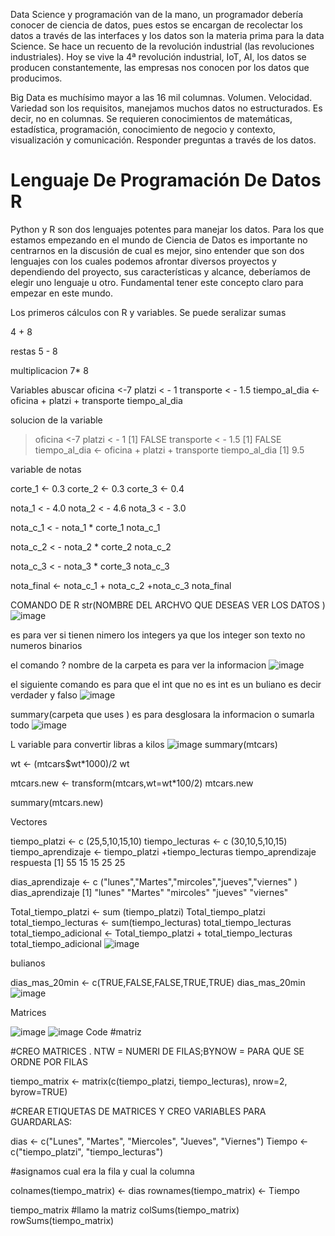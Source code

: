 Data Science y programación van de la mano, un programador debería conocer de ciencia de datos, pues estos se encargan de recolectar los datos a través de las interfaces y los datos son la materia prima para la data Science. Se hace un recuento de la revolución industrial (las revoluciones industriales). Hoy se vive la 4ª revolución industrial, IoT, AI, los datos se producen constantemente, las empresas nos conocen por los datos que producimos.

Big Data es muchísimo mayor a las 16 mil columnas. Volumen. Velocidad. Variedad son los requisitos, manejamos muchos datos no estructurados. Es decir, no en columnas. Se requieren conocimientos de matemáticas, estadística, programación, conocimiento de negocio y contexto, visualización y comunicación. Responder preguntas a través de los datos.

# Lenguaje De Programación De Datos R

Python y R son dos lenguajes potentes para manejar los datos. Para los que estamos empezando en el mundo de Ciencia de Datos es importante no centrarnos en la discusión de cual es mejor, sino entender que son dos lenguajes con los cuales podemos afrontar diversos proyectos y dependiendo del proyecto, sus características y alcance, deberíamos de elegir uno lenguaje u otro. Fundamental tener este concepto claro para empezar en este mundo.


Los primeros cálculos con R y variables.
Se puede seralizar sumas 

4 + 8  

restas 
5 - 8

multiplicacion 
7* 8

Variables abuscar 
oficina <-7
platzi < - 1 
transporte < - 1.5
tiempo_al_dia <- oficina + platzi + transporte
tiempo_al_dia

solucion de la variable 

> oficina <-7
> platzi < - 1 
[1] FALSE
> transporte < - 1.5
[1] FALSE
> tiempo_al_dia <- oficina + platzi + transporte
> tiempo_al_dia
[1] 9.5


variable de  notas 

corte_1 <- 0.3
corte_2 <- 0.3
corte_3 <- 0.4

nota_1 < - 4.0
nota_2 < - 4.6
nota_3 < - 3.0


nota_c_1 < - nota_1 * corte_1
nota_c_1


nota_c_2 < - nota_2 * corte_2
nota_c_2

nota_c_3 < - nota_3 * corte_3
nota_c_3

nota_final <- nota_c_1 + nota_c_2  +nota_c_3
nota_final 



COMANDO DE R 
str(NOMBRE DEL ARCHVO  QUE DESEAS VER LOS DATOS )
![image](https://user-images.githubusercontent.com/72534486/211956509-61a75c3d-357f-4b8f-b9f1-c983da125995.png)

es para ver si tienen nimero los integers ya que los integer son texto no numeros binarios 

el comando
? nombre de la carpeta es para ver la informacion 
![image](https://user-images.githubusercontent.com/72534486/211957193-7376f92f-c771-4da7-af5c-443eb3fc2746.png)

el siguiente comando es para que el int que no es int es un buliano es decir verdader y falso 
![image](https://user-images.githubusercontent.com/72534486/211958037-c6f818b2-33ca-4c1f-8391-6c094d88bbda.png)

summary(carpeta que uses ) es para desglosara la informacion o sumarla todo 
![image](https://user-images.githubusercontent.com/72534486/211958608-9ff21e62-93e7-46ac-bc3c-b5800f97f63a.png)

L variable para convertir  libras a kilos 
![image](https://user-images.githubusercontent.com/72534486/211960380-d3069eba-d451-4db1-9dc5-e8100a9072e3.png)
summary(mtcars)

wt <- (mtcars$wt*1000)/2
wt 

mtcars.new <- transform(mtcars,wt=wt*100/2)
mtcars.new


summary(mtcars.new)

Vectores 

tiempo_platzi <- c (25,5,10,15,10)
tiempo_lecturas <- c (30,10,5,10,15)
tiempo_aprendizaje <- tiempo_platzi +tiempo_lecturas
tiempo_aprendizaje
respuesta 
[1] 55 15 15 25 25

dias_aprendizaje <- c ("lunes","Martes","mircoles","jueves","viernes" )
dias_aprendizaje
[1] "lunes"    "Martes"   "mircoles" "jueves"   "viernes" 

Total_tiempo_platzi <- sum (tiempo_platzi)
Total_tiempo_platzi
total_tiempo_lecturas <- sum(tiempo_lecturas)
total_tiempo_lecturas
total_tiempo_adicional <- Total_tiempo_platzi + total_tiempo_lecturas
total_tiempo_adicional
![image](https://user-images.githubusercontent.com/72534486/212226602-10862d1c-7e81-4319-b863-e9329a8fc840.png)

bulianos

dias_mas_20min <- c(TRUE,FALSE,FALSE,TRUE,TRUE)
dias_mas_20min
![image](https://user-images.githubusercontent.com/72534486/212226840-e0929df6-b537-45e5-ac71-51f530a66267.png)

Matrices

![image](https://user-images.githubusercontent.com/72534486/212231124-6f80fcd8-d2b6-40de-aa8a-5c676b252ba7.png)
![image](https://user-images.githubusercontent.com/72534486/212231158-7d791cac-93d9-4974-9a96-6f6171c04262.png)
Code
#matriz

#CREO MATRICES . NTW = NUMERI DE FILAS;BYNOW = PARA QUE SE ORDNE POR FILAS 

tiempo_matrix <- matrix(c(tiempo_platzi, tiempo_lecturas),
                        nrow=2, byrow=TRUE)

#CREAR ETIQUETAS DE MATRICES Y CREO VARIABLES PARA GUARDARLAS:

dias <- c("Lunes", "Martes", "Miercoles", "Jueves", "Viernes")
Tiempo <- c("tiempo_platzi", "tiempo_lecturas")

#asignamos cual era la fila y cual la columna 

colnames(tiempo_matrix) <- dias
rownames(tiempo_matrix) <- Tiempo

tiempo_matrix
#llamo la matriz
colSums(tiempo_matrix)
rowSums(tiempo_matrix)


